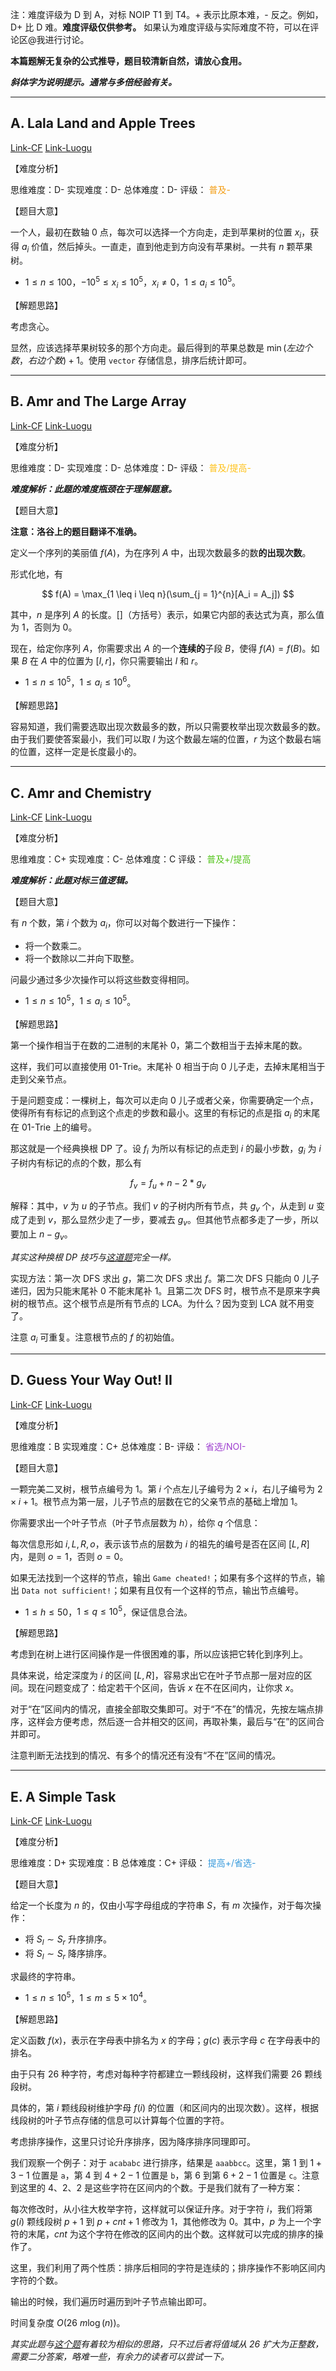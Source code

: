 注：难度评级为 D 到 A，对标 NOIP T1 到 T4。+ 表示比原本难，- 反之。例如，D+ 比 D 难。**难度评级仅供参考。** 如果认为难度评级与实际难度不符，可以在评论区@我进行讨论。

**本篇题解无复杂的公式推导，题目较清新自然，请放心食用。**

***斜体字为说明提示。通常与多倍经验有关。***

<!--
FE4C61
F39C11
FFC116
52C41A
3498DB
9D3DCF
0E1D69
-->

----

## A. Lala Land and Apple Trees

[Link-CF](https://codeforces.com/contest/558/problem/A)
[Link-Luogu](https://www.luogu.com.cn/problem/CF558A)

【难度分析】

思维难度：D-
实现难度：D-
总体难度：D-
评级：<font color = F39C11> 普及- </font>

【题目大意】

一个人，最初在数轴 $0$ 点，每次可以选择一个方向走，走到苹果树的位置 $x_i$，获得 $a_i$ 价值，然后掉头。一直走，直到他走到方向没有苹果树。一共有 $n$ 颗苹果树。

- $1 \leq n \leq 100$，$-10^5 \leq x_i \leq 10^5$，$x_i \neq 0$，$1 \leq a_i \leq 10^5$。

【解题思路】

考虑贪心。

显然，应该选择苹果树较多的那个方向走。最后得到的苹果总数是 $\min(左边个数，右边个数) + 1$。使用 `vector` 存储信息，排序后统计即可。

----

## B. Amr and The Large Array

[Link-CF](https://codeforces.com/contest/558/problem/B)
[Link-Luogu](https://www.luogu.com.cn/problem/CF558B)

【难度分析】

思维难度：D-
实现难度：D-
总体难度：D-
评级：<font color = FFC116> 普及/提高- </font>

***难度解析：此题的难度瓶颈在于理解题意。***

【题目大意】

**注意：洛谷上的题目翻译不准确。**

定义一个序列的美丽值 $f(A)$，为在序列 $A$ 中，出现次数最多的数**的出现次数**。

形式化地，有

$$
f(A) = \max_{1 \leq i \leq n}(\sum_{j = 1}^{n}[A_i = A_j])
$$

其中，$n$ 是序列 $A$ 的长度。$[]$（方括号）表示，如果它内部的表达式为真，那么值为 $1$，否则为 $0$。

现在，给定你序列 $A$，你需要求出 $A$ 的一个**连续的**子段 $B$，使得 $f(A) = f(B)$。如果 $B$ 在 $A$ 中的位置为 $[l, r]$，你只需要输出 $l$ 和 $r$。

- $1 \leq n \leq 10 ^ 5$，$1 \leq a_i \leq 10 ^ 6$。

【解题思路】

容易知道，我们需要选取出现次数最多的数，所以只需要枚举出现次数最多的数。由于我们要使答案最小，我们可以取 $l$ 为这个数最左端的位置，$r$ 为这个数最右端的位置，这样一定是长度最小的。

----

## C. Amr and Chemistry

[Link-CF](https://codeforces.com/contest/558/problem/C)
[Link-Luogu](https://www.luogu.com.cn/problem/CF558C)

【难度分析】

思维难度：C+
实现难度：C-
总体难度：C
评级：<font color = 52C41A> 普及+/提高 </font>

***难度解析：此题对标三值逻辑。***

【题目大意】

有 $n$ 个数，第 $i$ 个数为 $a_i$，你可以对每个数进行一下操作：

- 将一个数乘二。
- 将一个数除以二并向下取整。

问最少通过多少次操作可以将这些数变得相同。

- $1 \leq n \leq 10 ^ 5$，$1 \leq a_i \leq 10 ^ 5$。

【解题思路】

第一个操作相当于在数的二进制的末尾补 $0$，第二个数相当于去掉末尾的数。

这样，我们可以直接使用 01-Trie。末尾补 $0$ 相当于向 $0$ 儿子走，去掉末尾相当于走到父亲节点。

于是问题变成：一棵树上，每次可以走向 $0$ 儿子或者父亲，你需要确定一个点，使得所有有标记的点到这个点走的步数和最小。这里的有标记的点是指 $a_i$ 的末尾在 01-Trie 上的编号。

那这就是一个经典换根 DP 了。设 $f_i$ 为所以有标记的点走到 $i$ 的最小步数，$g_i$ 为 $i$ 子树内有标记的点的个数，那么有 

$$
f_v = f_u + n - 2 * g_v
$$

解释：其中，$v$ 为 $u$ 的子节点。我们 $v$ 的子树内所有节点，共 $g_v$ 个，从走到 $u$ 变成了走到 $v$，那么显然少走了一步，要减去 $g_v$。但其他节点都多走了一步，所以要加上 $n - g_v$。

*其实这种换根 DP 技巧与[这道题](https://www.luogu.com.cn/problem/P3478)完全一样。*

实现方法：第一次 DFS 求出 $g$，第二次 DFS 求出 $f$。第二次 DFS 只能向 $0$ 儿子递归，因为只能末尾补 $0$ 不能末尾补 $1$。且第二次 DFS 时，根节点不是原来字典树的根节点。这个根节点是所有节点的 LCA。为什么？因为变到 LCA 就不用变了。

注意 $a_i$ 可重复。注意根节点的 $f$ 的初始值。

----

## D. Guess Your Way Out! II

[Link-CF](https://codeforces.com/contest/558/problem/D)
[Link-Luogu](https://www.luogu.com.cn/problem/CF558D)

【难度分析】

思维难度：B
实现难度：C+
总体难度：B-
评级：<font color = 9D3DCF> 省选/NOI- </font>

【题目大意】

一颗完美二叉树，根节点编号为 $1$。第 $i$ 个点左儿子编号为 $2 \times i$，右儿子编号为 $2 \times i + 1$。根节点为第一层，儿子节点的层数在它的父亲节点的基础上增加 $1$。

你需要求出一个叶子节点（叶子节点层数为 $h$），给你 $q$ 个信息：

每次信息形如 $i, L, R, o$，表示该节点的层数为 $i$ 的祖先的编号是否在区间 $[L, R]$ 内，是则 $o = 1$，否则 $o = 0$。

如果无法找到一个这样的节点，输出 `Game cheated!`；如果有多个这样的节点，输出 `Data not sufficient!`；如果有且仅有一个这样的节点，输出节点编号。

- $1 \leq h \leq 50$，$1 \leq q \leq 10 ^ 5$，保证信息合法。

【解题思路】

考虑到在树上进行区间操作是一件很困难的事，所以应该把它转化到序列上。

具体来说，给定深度为 $i$ 的区间 $[L, R]$，容易求出它在叶子节点那一层对应的区间。现在问题变成了：给定若干个区间，告诉 $x$ 在不在区间内，让你求 $x$。

对于“在”区间内的情况，直接全部取交集即可。对于“不在”的情况，先按左端点排序，这样会方便考虑，然后逐一合并相交的区间，再取补集，最后与“在”的区间合并即可。

注意判断无法找到的情况、有多个的情况还有没有“不在”区间的情况。

----

## E. A Simple Task

[Link-CF](https://codeforces.com/contest/558/problem/E)
[Link-Luogu](https://www.luogu.com.cn/problem/CF558E)

【难度分析】

思维难度：D+
实现难度：B
总体难度：C+
评级：<font color = 3498DB> 提高+/省选- </font>

【题目大意】

给定一个长度为 $n$ 的，仅由小写字母组成的字符串 $S$，有 $m$ 次操作，对于每次操作：

- 将 $S_l \sim S_r$ 升序排序。
- 将 $S_l \sim S_r$ 降序排序。

求最终的字符串。

- $1 \leq n \leq 10 ^ 5$，$1 \leq m \leq 5 \times 10 ^ 4$。

【解题思路】

定义函数 $f(x)$，表示在字母表中排名为 $x$ 的字母；$g(c)$ 表示字母 $c$ 在字母表中的排名。

由于只有 $26$ 种字符，考虑对每种字符都建立一颗线段树，这样我们需要 $26$ 颗线段树。

具体的，第 $i$ 颗线段树维护字母 $f(i)$ 的位置（和区间内的出现次数）。这样，根据线段树的叶子节点存储的信息可以计算每个位置的字符。

考虑排序操作，这里只讨论升序排序，因为降序排序同理即可。

我们观察一个例子：对于 `acababc` 进行排序，结果是 `aaabbcc`。这里，第 $1$ 到 $1 + 3 - 1$ 位置是 `a`，第 $4$ 到 $4 + 2 - 1$ 位置是 `b`，第 $6$ 到第 $6 + 2 - 1$ 位置是 `c`。注意到这里的 $4$、$2$、$2$ 是这些字符在区间内的个数。于是我们就有了一种方案：

每次修改时，从小往大枚举字符，这样就可以保证升序。对于字符 $i$，我们将第 $g(i)$ 颗线段树 $p + 1$ 到 $p + cnt + 1$ 修改为 $1$，其他修改为 $0$。其中，$p$ 为上一个字符的末尾，$cnt$ 为这个字符在修改的区间内的出个数。这样就可以完成的排序的操作了。

这里，我们利用了两个性质：排序后相同的字符是连续的；排序操作不影响区间内字符的个数。

输出的时候，我们遍历时遍历到叶子节点输出即可。

时间复杂度 $O(26$ $m \log(n))$。

*其实此题与[这个题](https://www.luogu.com.cn/problem/P2824)有着较为相似的思路，只不过后者将值域从 $26$ 扩大为正整数，需要二分答案，略难一些，有余力的读者可以尝试一下。*
